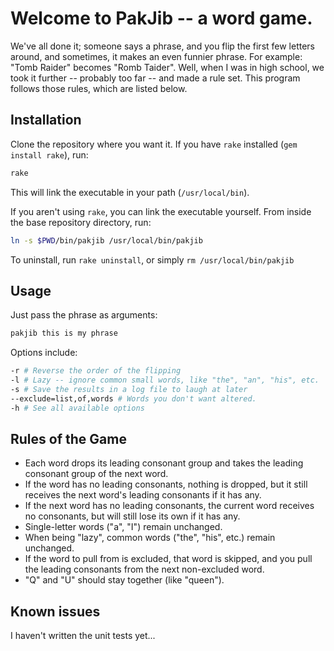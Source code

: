 # Welcome to PakJib -- a word game.
We've all done it; someone says a phrase, and you flip the first few letters
around, and sometimes, it makes an even funnier phrase. For example:
"Tomb Raider" becomes "Romb Taider".
Well, when I was in high school, we took it further -- probably too far -- and
made a rule set. This program follows those rules, which are listed below.

## Installation
Clone the repository where you want it. If you have `rake` installed (`gem
install rake`), run:
```sh
rake
```
This will link the executable in your path (`/usr/local/bin`).

If you aren't using `rake`, you can link the executable yourself. From inside
the base repository directory, run:
```sh
ln -s $PWD/bin/pakjib /usr/local/bin/pakjib
```

To uninstall, run `rake uninstall`, or simply `rm /usr/local/bin/pakjib`


## Usage
Just pass the phrase as arguments:
```sh
pakjib this is my phrase
```
Options include:
```sh
-r # Reverse the order of the flipping
-l # Lazy -- ignore common small words, like "the", "an", "his", etc.
-s # Save the results in a log file to laugh at later
--exclude=list,of,words # Words you don't want altered.
-h # See all available options
```

## Rules of the Game
- Each word drops its leading consonant group and takes the leading consonant
group of the next word.
- If the word has no leading consonants, nothing is dropped, but it still
receives the next word's leading consonants if it has any.
- If the next word has no leading consonants, the current word receives no
consonants, but will still lose its own if it has any.
- Single-letter words ("a", "I") remain unchanged.
- When being "lazy", common words ("the", "his", etc.) remain unchanged.
- If the word to pull from is excluded, that word is skipped, and you pull the
leading consonants from the next non-excluded word.
- "Q" and "U" should stay together (like "queen").

## Known issues
I haven't written the unit tests yet...

